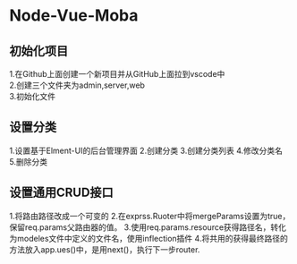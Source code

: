 # Node-Vue-Moba

## 初始化项目
1.在Github上面创建一个新项目并从GitHub上面拉到vscode中  
2.创建三个文件夹为admin,server,web  
3.初始化文件

## 设置分类
1.设置基于Elment-UI的后台管理界面
2.创建分类
3.创建分类列表
4.修改分类名
5.删除分类

## 设置通用CRUD接口
1.将路由路径改成一个可变的
2.在exprss.Ruoter中将mergeParams设置为true，保留req.params父路由器的值。
3.使用req.params.resource获得路径名，转化为modeles文件中定义的文件名，使用inflection插件
4.将共用的获得最终路径的方法放入app.ues()中，是用next()，执行下一步router.